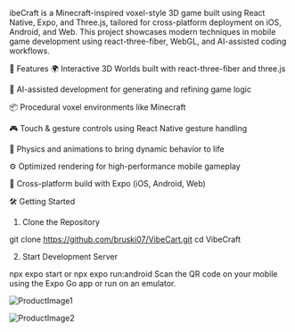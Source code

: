 ibeCraft is a Minecraft-inspired voxel-style 3D game built using React Native, Expo, and Three.js, tailored for cross-platform deployment on iOS, Android, and Web. This project showcases modern techniques in mobile game development using react-three-fiber, WebGL, and AI-assisted coding workflows.

🚀 Features
🌍 Interactive 3D Worlds built with react-three-fiber and three.js

🤖 AI-assisted development for generating and refining game logic

📦 Procedural voxel environments like Minecraft

🎮 Touch & gesture controls using React Native gesture handling

🧠 Physics and animations to bring dynamic behavior to life

⚙️ Optimized rendering for high-performance mobile gameplay

📱 Cross-platform build with Expo (iOS, Android, Web)

🛠️ Getting Started
1. Clone the Repository
   
git clone https://github.com/bruski07/VibeCart.git
cd VibeCraft

2. Start Development Server

npx expo start or npx expo run:android
Scan the QR code on your mobile using the Expo Go app or run on an emulator.


![ProductImage1](https://github.com/user-attachments/assets/8a4ab069-2c93-4cf2-a8ef-23e5b88597e4)


![ProductImage2](https://github.com/user-attachments/assets/a3e7fbd1-3012-4c06-ad95-36c50ea5a86b)
